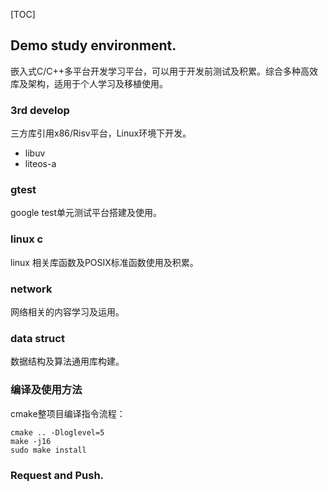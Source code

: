 [TOC]

## Demo study environment.
嵌入式C/C++多平台开发学习平台，可以用于开发前测试及积累。综合多种高效库及架构，适用于个人学习及移植使用。

### 3rd develop
三方库引用x86/Risv平台，Linux环境下开发。
- libuv
- liteos-a

### gtest
google test单元测试平台搭建及使用。

### linux c
linux 相关库函数及POSIX标准函数使用及积累。

### network
网络相关的内容学习及运用。

### data struct
数据结构及算法通用库构建。

### 编译及使用方法
cmake整项目编译指令流程：
```
cmake .. -Dloglevel=5
make -j16
sudo make install
```

### Request and Push.
